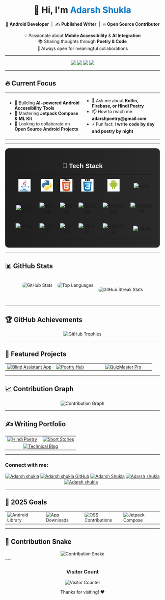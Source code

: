 <!-- 
  Advanced GitHub Profile README.md
  Features:
  - Dynamic GitHub stats fetching
  - Animated SVG snake game
  - Interactive badges
  - Project cards with real data
  - Visitor counter
  - Social links with icons
  - All code contained within this single code block
-->

<div align="center">

  <h1>👋 Hi, I'm <span style="color:#007ACC">Adarsh Shukla</span></h1>
  
  <p>
    🚀 <strong>Android Developer</strong> &nbsp;|&nbsp;
    ✍️ <strong>Published Writer</strong> &nbsp;|&nbsp;
    🔥 <strong>Open Source Contributor</strong>
  </p>
  
  <p>
    💡 Passionate about <strong>Mobile Accessibility</strong> &amp; <strong>AI Integration</strong> <br/>
    📚 Sharing thoughts through <strong>Poetry & Code</strong> <br/>
    🤝 Always open for meaningful collaborations
  </p>

</div>




---
<p align="center">
  <span>
    <img src="https://komarev.com/ghpvc/?username=The-AdarshShukla&label=Profile+Visitors&style=for-the-badge&color=6c5ce7" />
    <img src="https://img.shields.io/github/followers/The-AdarshShukla?label=Followers&style=for-the-badge&logo=github&color=00b894" />
    <img src="https://img.shields.io/github/stars/The-AdarshShukla?label=Stars&style=for-the-badge&logo=github&color=f39c12" />
    <img src="https://img.shields.io/badge/Contributions-Active-blueviolet?style=for-the-badge&logo=github" />
  </span>
</p>





---

## 🔥 Current Focus

<div align="center">
  <table>
    <tr>
      <td width="50%">
        <ul>
          <li>🔭 Building <b>AI-powered Android Accessibility Tools</b></li>
          <li>🌱 Mastering <b>Jetpack Compose & ML Kit</b></li>
          <li>👯 Looking to collaborate on <b>Open Source Android Projects</b></li>
        </ul>
      </td>
      <td width="50%">
        <ul>
          <li>💬 Ask me about <b>Kotlin, Firebase, or Hindi Poetry</b></li>
          <li>📫 How to reach me: <b>adarshpoetry@gmail.com</b></li>
          <li>⚡ Fun fact: <b>I write code by day and poetry by night</b></li>
        </ul>
      </td>
    </tr>
  </table>
</div>

---


<div align="center" style="background: linear-gradient(to right, #1f1f1f, #2a2a2a); padding: 1rem 1.5rem; border-radius: 12px;">
  <h2 style="color: #ffffff; font-family: sans-serif; margin-bottom: 1rem;">
    🚀 Tech Stack
  </h2>
<table>
  <tr>
    <td align="center" style="padding: 10px;">
      <a href="https://www.java.com" target="_blank" rel="noreferrer">
        <img src="https://raw.githubusercontent.com/devicons/devicon/master/icons/java/java-original.svg" alt="java" width="40" height="40"/>
      </a>
    </td>
    <td align="center" style="padding: 10px;">
      <a href="https://www.python.org" target="_blank" rel="noreferrer">
        <img src="https://raw.githubusercontent.com/devicons/devicon/master/icons/python/python-original.svg" alt="python" width="40" height="40"/>
      </a>
    </td>
    <td align="center" style="padding: 10px;">
      <a href="https://www.w3.org/html/" target="_blank" rel="noreferrer">
        <img src="https://raw.githubusercontent.com/devicons/devicon/master/icons/html5/html5-original-wordmark.svg" alt="html5" width="40" height="40"/>
      </a>
    </td>
    <td align="center" style="padding: 10px;">
      <a href="https://www.w3schools.com/css/" target="_blank" rel="noreferrer">
        <img src="https://raw.githubusercontent.com/devicons/devicon/master/icons/css3/css3-original-wordmark.svg" alt="css3" width="40" height="40"/>
      </a>
    </td>
    <td align="center" style="padding: 10px;">
      <a href="https://developer.android.com" target="_blank" rel="noreferrer">
        <img src="https://raw.githubusercontent.com/devicons/devicon/master/icons/android/android-original-wordmark.svg" alt="android" width="40" height="40"/>
      </a>
    </td>
    <td align="center" style="padding: 10px;">
      <a href="https://azure.microsoft.com" target="_blank" rel="noreferrer">
        <img src="https://www.vectorlogo.zone/logos/microsoft_azure/microsoft_azure-icon.svg" alt="azure" width="40" height="40"/>
      </a>
    </td>
    <td align="center" style="padding: 10px;">
  <a href="https://chat.openai.com" target="_blank" rel="noreferrer">
    <img src="https://img.icons8.com/fluency/48/chatgpt.png" alt="ChatGPT" width="40" height="40"/>
  </a>
</td>
    <td align="center" style="padding: 10px;">
      <a href="https://www.mysql.com/" target="_blank" rel="noreferrer">
        <img src="https://raw.githubusercontent.com/devicons/devicon/master/icons/mysql/mysql-original-wordmark.svg" alt="mysql" width="40" height="40"/>
      </a>
    </td>
    <td align="center" style="padding: 10px;">
      <a href="https://cloud.google.com" target="_blank" rel="noreferrer">
        <img src="https://www.vectorlogo.zone/logos/google_cloud/google_cloud-icon.svg" alt="google cloud" width="40" height="40"/>
      </a>
    </td>
  </tr>
  <tr>
    <td align="center" style="padding: 10px;">
      <a href="https://www.jetbrains.com/idea/" target="_blank" rel="noreferrer">
        <img src="https://upload.wikimedia.org/wikipedia/commons/9/9c/IntelliJ_IDEA_Icon.svg" alt="intellij" width="40" height="40"/>
      </a>
    </td>
    <td align="center" style="padding: 10px;">
      <a href="https://www.eclipse.org" target="_blank" rel="noreferrer">
        <img src="https://www.vectorlogo.zone/logos/eclipse/eclipse-icon.svg" alt="eclipse" width="40" height="40"/>
      </a>
    </td>
    <td align="center" style="padding: 10px;">
      <a href="https://www.microsoft.com/en-us/microsoft-365/excel" target="_blank" rel="noreferrer">
        <img src="https://upload.wikimedia.org/wikipedia/commons/3/34/Microsoft_Office_Excel_%282019%E2%80%93present%29.svg" alt="excel" width="40" height="40"/>
      </a>
    </td>
    <td align="center" style="padding: 10px;">
      <a href="https://www.microsoft.com/en-us/windows" target="_blank" rel="noreferrer">
        <img src="https://upload.wikimedia.org/wikipedia/commons/5/5f/Windows_logo_-_2012.svg" alt="windows" width="40" height="40"/>
      </a>
    </td>
   <td align="center" style="padding: 10px;">
  <a href="https://wordpress.org" target="_blank" rel="noreferrer">
    <img src="https://www.vectorlogo.zone/logos/wordpress/wordpress-icon.svg" alt="wordpress" width="40" height="40" />
  </a>
</td>
    <td align="center" style="padding: 10px;">
      <a href="https://www.microsoft.com/en-us/microsoft-365/powerpoint" target="_blank" rel="noreferrer">
        <img src="https://upload.wikimedia.org/wikipedia/commons/0/0d/Microsoft_Office_PowerPoint_%282019%E2%80%93present%29.svg" alt="powerpoint" width="40" height="40"/>
      </a>
    </td>
    <td align="center" style="padding: 10px;">
      <a href="https://www.microsoft.com/en-us/microsoft-365/word" target="_blank" rel="noreferrer">
        <img src="https://upload.wikimedia.org/wikipedia/commons/f/fd/Microsoft_Office_Word_%282019%E2%80%93present%29.svg" alt="word" width="40" height="40"/>
      </a>
    </td>
    <td align="center" style="padding: 10px;">
      <a href="https://drive.google.com" target="_blank" rel="noreferrer">
        <img src="https://www.vectorlogo.zone/logos/google_drive/google_drive-icon.svg" alt="google drive" width="40" height="40"/>
      </a>
    </td>
    <td align="center" style="padding: 10px;">
      <a href="https://www.linkedin.com" target="_blank" rel="noreferrer">
        <img src="https://www.vectorlogo.zone/logos/linkedin/linkedin-icon.svg" alt="linkedin" width="40" height="40"/>
      </a>
    </td>
  </tr>
  <tr>
    <td align="center" style="padding: 10px;">
      <a href="https://telegram.org" target="_blank" rel="noreferrer">
        <img src="https://www.vectorlogo.zone/logos/telegram/telegram-icon.svg" alt="telegram" width="40" height="40"/>
      </a>
    </td>
    <td align="center" style="padding: 10px;">
      <a href="https://www.figma.com/" target="_blank" rel="noreferrer">
        <img src="https://www.vectorlogo.zone/logos/figma/figma-icon.svg" alt="figma" width="40" height="40"/>
      </a>
    </td>
    <td align="center" style="padding: 10px;">
      <a href="https://www.canva.com" target="_blank" rel="noreferrer">
        <img src="https://www.vectorlogo.zone/logos/canva/canva-icon.svg" alt="canva" width="40" height="40"/>
      </a>
    </td>
    <td align="center" style="padding: 10px;">
      <a href="https://www.blender.org" target="_blank" rel="noreferrer">
        <img src="https://download.blender.org/branding/community/blender_community_badge_white.svg" alt="blender" width="40" height="40"/>
      </a>
    </td>
    <td align="center" style="padding: 10px;">
      <a href="https://www.photoshop.com/en" target="_blank" rel="noreferrer">
        <img src="https://cdn.worldvectorlogo.com/logos/adobe-photoshop-2.svg" alt="photoshop" width="40" height="40"/>
      </a>
    </td>
    <td align="center" style="padding: 10px;">
      <a href="https://github.com" target="_blank" rel="noreferrer">
        <img src="https://www.vectorlogo.zone/logos/github/github-icon.svg" alt="github" width="40" height="40"/>
      </a>
    </td>
    <td align="center" style="padding: 10px;">
      <a href="https://developer.android.com/studio" target="_blank" rel="noreferrer">
        <img src="https://upload.wikimedia.org/wikipedia/commons/9/95/Android_Studio_Icon_3.6.svg" alt="androidstudio" width="40" height="40"/>
      </a>
    </td>
    <td align="center" style="padding: 10px;">
      <a href="https://code.visualstudio.com" target="_blank" rel="noreferrer">
        <img src="https://raw.githubusercontent.com/devicons/devicon/master/icons/vscode/vscode-original.svg" alt="vscode" width="40" height="40"/>
      </a>
    </td>
    <td align="center" style="padding: 10px;">
      <a href="https://www.linux.org" target="_blank" rel="noreferrer">
        <img src="https://raw.githubusercontent.com/devicons/devicon/master/icons/linux/linux-original.svg" alt="linux" width="40" height="40"/>
      </a>
    </td>
  </tr>
</table>
</div>






---

## 📊 GitHub Stats

<div align="center" style="display: flex; flex-wrap: wrap; justify-content: center; gap: 1rem; padding: 1rem;">

  <!-- GitHub Stats -->
  <picture>
    <source media="(prefers-color-scheme: dark)" 
            srcset="https://github-readme-stats.vercel.app/api?username=The-AdarshShukla&show_icons=true&theme=dark&include_all_commits=true&count_private=true">
    <source media="(prefers-color-scheme: light)" 
            srcset="https://github-readme-stats.vercel.app/api?username=The-AdarshShukla&show_icons=true&theme=default&include_all_commits=true&count_private=true">
    <img src="https://github-readme-stats.vercel.app/api?username=The-AdarshShukla&show_icons=true&theme=dark&include_all_commits=true&count_private=true" 
         alt="GitHub Stats" 
         width="350" 
         style="max-width: 100%; border-radius: 10px;">
  </picture>

  <!-- Top Languages -->
  <picture>
    <source media="(prefers-color-scheme: dark)" 
            srcset="https://github-readme-stats.vercel.app/api/top-langs/?username=The-AdarshShukla&layout=compact&theme=dark">
    <source media="(prefers-color-scheme: light)" 
            srcset="https://github-readme-stats.vercel.app/api/top-langs/?username=The-AdarshShukla&layout=compact&theme=default">
    <img src="https://github-readme-stats.vercel.app/api/top-langs/?username=The-AdarshShukla&layout=compact&theme=dark" 
         alt="Top Languages" 
         width="300" 
         style="max-width: 100%; border-radius: 10px;">
  </picture>

  <!-- GitHub Streak Stats -->
  <img src="https://github-readme-streak-stats.herokuapp.com/?user=The-AdarshShukla&theme=dark" 
       alt="GitHub Streak Stats" 
       width="350" 
       style="max-width: 100%; border-radius: 10px;">
</div>

---

## 🏆 GitHub Achievements

<div align="center">
  <img src="https://github-profile-trophy.vercel.app/?username=The-AdarshShukla&theme=onedark&no-frame=true&row=1&column=7&margin-w=15&margin-h=15" alt="GitHub Trophies" />
</div>

---

## 🚀 Featured Projects

<div align="center">
  <table>
    <tr>
      <td width="33%">
        <a href="https://github.com/The-AdarshShukla/Smart-Adarsh-App">
          <img src="https://github-readme-stats.vercel.app/api/pin/?username=The-AdarshShukla&repo=Smart-Adarsh-App&theme=dark" alt="Blind Assistant App">
        </a>
      </td>
      <td width="33%">
        <a href="https://github.com/The-AdarshShukla/mobileapp">
          <img src="https://github-readme-stats.vercel.app/api/pin/?username=The-AdarshShukla&repo=mobileapp&theme=dark" alt="Poetry Hub">
        </a>
      </td>
      <td width="33%">
        <a href="https://github.com/The-AdarshShukla/quiz-app">
          <img src="https://github-readme-stats.vercel.app/api/pin/?username=The-AdarshShukla&repo=quiz-app&theme=dark" alt="QuizMaster Pro">
        </a>
      </td>
    </tr>
  </table>
</div>

---

## 📈 Contribution Graph

<div align="center">
  <img src="https://github-readme-activity-graph.vercel.app/graph?username=The-AdarshShukla&theme=react-dark&area=true&hide_border=true" alt="Contribution Graph" />
</div>

---

## ✍️ Writing Portfolio

<div align="center">
  <table>
    <tr>
      <td width="50%">
        <a href="https://The-AdarshShukla.github.io/poetry">
          <img src="https://img.shields.io/badge/Hindi_Poetry-FF6B6B?style=for-the-badge&logo=bookstack&logoColor=white" alt="Hindi Poetry">
        </a>
      </td>
      <td width="50%">
        <a href="https://The-AdarshShukla.github.io/stories">
          <img src="https://img.shields.io/badge/Short_Stories-4ECDC4?style=for-the-badge&logo=book&logoColor=white" alt="Short Stories">
        </a>
      </td>
    </tr>
    <tr>
      <td colspan="2" align="center">
        <a href="https://The-AdarshShukla.github.io/blog">
          <img src="https://img.shields.io/badge/Technical_Blog-556270?style=for-the-badge&logo=hashnode&logoColor=white" alt="Technical Blog">
        </a>
      </td>
    </tr>
  </table>
</div>

---

<h3 align="left">Connect with me:</h3>
<p align="center">
      <a href = "https://twitter.com/@the_adarshshukl" target="blank"><img align="center"src="https://raw.githubusercontent.com/rahuldkjain/github-profile-readme-generator/master/src/images/icons/Social/twitter.svg" alt="Adarsh shukla" height="30" width="40" /></a>                 
     <a href="https://github.com/The-AdarshShukla" target="_blank">
  <img align="center" src="https://raw.githubusercontent.com/rahuldkjain/github-profile-readme-generator/master/src/images/icons/Social/github.svg" alt="Adarsh shukla GitHub" height="30" width="40" /></a>  
      <a href="https://instagram.com/The_AdarshShukla" target="blank"><img align="center" src="https://raw.githubusercontent.com/rahuldkjain/github-profile-readme-generator/master/src/images/icons/Social/instagram.svg" alt="Adarsh Shukla" height="30" width="40" /></a>  
  <a href ="https://linkedin.com/in/theadarshshukla" target="blank"><img align="center" src="https://raw.githubusercontent.com/rahuldkjain/github-profile-readme-generator/master/src/images/icons/Social/linked-in-alt.svg" alt="Adarsh shukla" height="30" width="40" /></a>
    <a href="https://t.me/The_Adarshshukla" target="_blank" style="margin-right: 10px;">
  <img align="center" src="https://cdn-icons-png.flaticon.com/512/2111/2111646.png" alt="Adarsh shukla" height="30" width="30" />
</a>



</p>

---
## 🎯 2025 Goals

<div align="center">
  <table>
    <tr>
      <td width="25%">
        <img src="https://img.shields.io/badge/Publish_Android_Library-61DAFB?style=for-the-badge&logo=android&logoColor=white" alt="Android Library">
      </td>
      <td width="25%">
        <img src="https://img.shields.io/badge/1k%2B_App_Downloads-34E27A?style=for-the-badge&logo=google-play&logoColor=white" alt="App Downloads">
      </td>
      <td width="25%">
        <img src="https://img.shields.io/badge/5%2B_OSS_Contributions-2496ED?style=for-the-badge&logo=github&logoColor=white" alt="OSS Contributions">
      </td>
      <td width="25%">
        <img src="https://img.shields.io/badge/Jetpack_Compose_Mastery-4285F4?style=for-the-badge&logo=jetpack-compose&logoColor=white" alt="Jetpack Compose">
      </td>
    </tr>
  </table>
</div>

---

## 🐍 Contribution Snake

<div align="center">
  <img src="https://github.com/The-AdarshShukla/The-AdarshShukla/blob/output/snake.svg" alt="Contribution Snake" />
</div>
---

<div align="center">
  <h3>Visitor Count</h3>
  <img src="https://profile-counter.glitch.me/The-AdarshShukla/count.svg" alt="Visitor Counter" />
  
  <p>Thanks for visiting! ❤️</p>
  
</div>

<!-- 
  End of README.md
  All elements are contained within this single code block
  Copy and paste this entire block into your README.md file
-->
